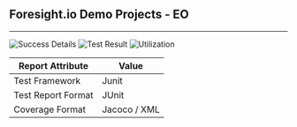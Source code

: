 
## Foresight.io Demo Projects - EO 

---
![Success Details](http://foresight.service.thundra.us/public/api/v1/badge/success?repoId=db27cd8c-72e1-4489-9efe-a59d7347a575)
![Test Result](http://foresight.service.thundra.us/public/api/v1/badge/test?repoId=db27cd8c-72e1-4489-9efe-a59d7347a575)
![Utilization](http://foresight.service.thundra.us/public/api/v1/badge/utilization?repoId=db27cd8c-72e1-4489-9efe-a59d7347a575)


| Report Attribute  | Value   | 
|---|---|
| Test Framework  | Junit |
| Test Report Format | JUnit |
| Coverage Format | Jacoco / XML  |
